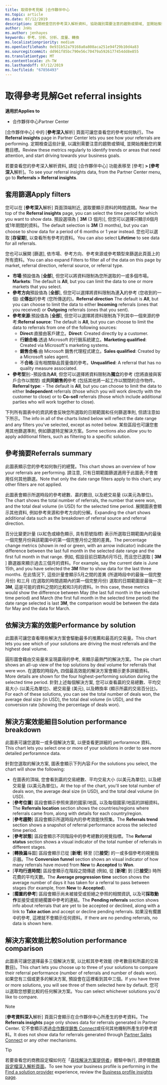 ```yaml
---
title: 取得參考見解 |合作夥伴中心
ms.topic: article
ms.date: 07/12/2019
description: 定期檢查您的參考深入解析資料, 協助識別需要注意的趨勢或領域, 並開始推動您的業務目標。
author: JnHs
ms.author: jenhayes
keywords: 參考、分析、分析、度量、轉換
ms.localizationpriority: medium
ms.openlocfilehash: 0e931b52a79168a0a808aca251e94f29b10d4a83
ms.sourcegitcommit: dd961f85bc790e56c70479a5926177454dd8e855
ms.translationtype: MT
ms.contentlocale: zh-TW
ms.lasthandoff: 07/12/2019
ms.locfileid: "67856493"
---
```

# <a name="get-referral-insights"></a><span data-ttu-id="16689-104">取得參考見解</span><span class="sxs-lookup"><span data-stu-id="16689-104">Get referral insights</span></span>

<span data-ttu-id="16689-105">**適用於**</span><span class="sxs-lookup"><span data-stu-id="16689-105">**Applies to**</span></span>

- <span data-ttu-id="16689-106">合作夥伴中心</span><span class="sxs-lookup"><span data-stu-id="16689-106">Partner Center</span></span>

<span data-ttu-id="16689-107">[合作夥伴中心] 中的 [**參考深入**解析] 頁面可讓您查看您的參考如何執行。</span><span class="sxs-lookup"><span data-stu-id="16689-107">The **Referral insights** page in Partner Center lets you see how your referrals are performing.</span></span> <span data-ttu-id="16689-108">定期檢查這些計量, 以識別需要注意的趨勢或領域, 並開始推動您的業務目標。</span><span class="sxs-lookup"><span data-stu-id="16689-108">Review these metrics regularly to identify trends or areas that need attention, and start driving towards your business goals.</span></span>

<span data-ttu-id="16689-109">若要查看您的參考深入解析資料, 請從 [合作夥伴中心] 功能表移至 [參考] **> [參考深入**解析]。</span><span class="sxs-lookup"><span data-stu-id="16689-109">To see your referral insights data, from the Partner Center menu, go to **Referrals > Referral insights**.</span></span>

## <a name="apply-filters"></a><span data-ttu-id="16689-110">套用篩選</span><span class="sxs-lookup"><span data-stu-id="16689-110">Apply filters</span></span>

<span data-ttu-id="16689-111">您可以在 [**參考深入**解析] 頁面頂端附近, 選取要顯示資料的時間週期。</span><span class="sxs-lookup"><span data-stu-id="16689-111">Near the top of the **Referral insights** page, you can select the time period for which you want to show data.</span></span> <span data-ttu-id="16689-112">預設選項為 [ **3M** (3 個月)], 但您可以選擇只顯示6個月或1年期間的資料。</span><span class="sxs-lookup"><span data-stu-id="16689-112">The default selection is **3M** (3 months), but you can choose to show data for a period of 6 months or 1 year instead.</span></span> <span data-ttu-id="16689-113">您也可以選取 [**存留期**], 以查看所有參考的資料。</span><span class="sxs-lookup"><span data-stu-id="16689-113">You can also select **Lifetime** to see data for all referrals.</span></span>

<span data-ttu-id="16689-114">您也可以展開 [篩選], 依市場、參考方向、參考來源或參考類型來篩選此頁面上的所有資料。</span><span class="sxs-lookup"><span data-stu-id="16689-114">You can also expand Filters to filter all of the data on this page by market, referral direction, referral source, or referral type.</span></span>
- <span data-ttu-id="16689-115">**市場**:預設值為 [**全部**], 但您可以將資料限制為您所選取的一或多個市場。</span><span class="sxs-lookup"><span data-stu-id="16689-115">**Markets**: The default is **All**, but you can limit the data to one or more markets that you select.</span></span>
- <span data-ttu-id="16689-116">**參考方向**預設值為 [**全部**], 但您可以選擇將資料限制為連**入**的參考 (您收到的一個) 或**傳出**的參考 (您所傳送的)。</span><span class="sxs-lookup"><span data-stu-id="16689-116">**Referral direction** The default is **All**, but you can choose to limit the data to either **Incoming** referrals (ones that you received) or **Outgoing** referrals (ones that you sent).</span></span>
- <span data-ttu-id="16689-117">**參考來源**:預設值為 [**全部**], 但您可以選擇將資料限制為下列其中一個來源的參考:</span><span class="sxs-lookup"><span data-stu-id="16689-117">**Referral source**: The default is **All**, but you can choose to limit the data to referrals from one of the following sources:</span></span>
  - <span data-ttu-id="16689-118">**Direct**:直接由客戶建立。</span><span class="sxs-lookup"><span data-stu-id="16689-118">**Direct**: Created directly by a customer.</span></span>
  - <span data-ttu-id="16689-119">**行銷合格**:透過 Microsoft 的行銷系統建立。</span><span class="sxs-lookup"><span data-stu-id="16689-119">**Marketing qualified**: Created via Microsoft's marketing systems.</span></span>
  - <span data-ttu-id="16689-120">**銷售合格**:由 Microsoft 銷售代理程式建立。</span><span class="sxs-lookup"><span data-stu-id="16689-120">**Sales qualified**: Created by a Microsoft sales agent.</span></span>
  - <span data-ttu-id="16689-121">不**合格**:沒有相關聯品質量值的參考。</span><span class="sxs-lookup"><span data-stu-id="16689-121">**Unqualified**: A referral that has no quality measure associated.</span></span>
- <span data-ttu-id="16689-122">**參考型**別:-預設值為**All**, 但您可以選擇將資料限制為**獨立**的參考 (您將直接與客戶合作以關閉) 或**共同銷售的**參考 (包括其他將一起工作以關閉的合作物件。</span><span class="sxs-lookup"><span data-stu-id="16689-122">**Referral type**:  - The default is **All**, but you can choose to limit the data to either **Independent** referrals (those which you will work directly with the customer to close) or to **Co-sell** referrals (those which include additional parties who will work together to close).</span></span>

<span data-ttu-id="16689-123">下列所有圖表中的資訊將會反映您所選取的日期範圍和任何篩選準則, 但請注意如下所示。</span><span class="sxs-lookup"><span data-stu-id="16689-123">The info in all of the charts listed below will reflect the date range and any filters you've selected, except as noted below.</span></span> <span data-ttu-id="16689-124">某些區段也可讓您套用其他篩選準則, 例如篩選特定解決方案。</span><span class="sxs-lookup"><span data-stu-id="16689-124">Some sections also allow you to apply additional filters, such as filtering to a specific solution.</span></span>

## <a name="referrals-summary"></a><span data-ttu-id="16689-125">參考摘要</span><span class="sxs-lookup"><span data-stu-id="16689-125">Referrals summary</span></span>

<span data-ttu-id="16689-126">此圖表顯示您的參考如何執行的總覽。</span><span class="sxs-lookup"><span data-stu-id="16689-126">This chart shows an overview of how your referrals are performing.</span></span> <span data-ttu-id="16689-127">請注意, 只有日期範圍篩選適用于此圖表;不會套用任何其他篩選。</span><span class="sxs-lookup"><span data-stu-id="16689-127">Note that only the date range filters apply to this chart; any other filters are not applied.</span></span> 

<span data-ttu-id="16689-128">此圖表會顯示所選時段的參考總數、贏的數目, 以及總交易量 (以美元為單位)。</span><span class="sxs-lookup"><span data-stu-id="16689-128">The chart shows the total number of referrals, the number that were won, and the total deal volume (in USD) for the selected time period.</span></span> <span data-ttu-id="16689-129">展開圖表會顯示其他資料, 例如參考來源和參考方向的分解。</span><span class="sxs-lookup"><span data-stu-id="16689-129">Expanding the chart shows additional data such as the breakdown of referral source and referral direction.</span></span> 

<span data-ttu-id="16689-130">百分比變更計量 (以紅色或綠色顯示, 具有箭號指標) 表示所選取日期範圍內的最後一個完整月份與該範圍中的第一個完整月份之間的差異。</span><span class="sxs-lookup"><span data-stu-id="16689-130">The percentage change metrics (shown in red or green, with an arrow indicator) indicate the difference between the last full month in the selected date range and the first full month in that range.</span></span> <span data-ttu-id="16689-131">例如, 假設目前日期為6月15日, 而且您已選取 [ **3M** ] 篩選器來顯示過去三個月的資料。</span><span class="sxs-lookup"><span data-stu-id="16689-131">For example, say the current date is June 15th, and you have selected the **3M** filter to show data for the last three months.</span></span> <span data-ttu-id="16689-132">在此情況下, 這些計量會顯示5月之間的差異 (所選時段中的最後一個完整月份) 和三月 (在選取的時間週期內的第一個完整月份) 選取的日期範圍是最後一次**3M**, 這是可能的資料之間的比較和3月的資料。</span><span class="sxs-lookup"><span data-stu-id="16689-132">In this case, these metrics would show the difference between May (the last full month in the selected time period) and March (the first full month in the selected time period) the date range selected is last **3M**, the comparison would be between the data for May and the data for March.</span></span>

## <a name="performance-by-solution"></a><span data-ttu-id="16689-133">依解決方案的效能</span><span class="sxs-lookup"><span data-stu-id="16689-133">Performance by solution</span></span>

<span data-ttu-id="16689-134">此圖表可讓您查看哪些解決方案會驅動最多的推薦和最高的交易量。</span><span class="sxs-lookup"><span data-stu-id="16689-134">This chart lets you see which of your solutions are driving the most referrals and the highest deal volume.</span></span>

<span data-ttu-id="16689-135">圓形圖會藉由交易量來呈現贏得的參考, 來顯示最熱門的解決方案。</span><span class="sxs-lookup"><span data-stu-id="16689-135">The pie chart shows an all-up view of the top solutions by deal volume for referrals that were won.</span></span> <span data-ttu-id="16689-136">在選取的時段內, 四個最高效能的解決方案會顯示更多詳細資料。</span><span class="sxs-lookup"><span data-stu-id="16689-136">More details are shown for the four highest-performing solution during the selected time period.</span></span> <span data-ttu-id="16689-137">針對上述每個解決方案, 您可以查看贏的交易總數、平均交易大小 (以美元為單位)、總交易量 (美元), 以及轉換率 (顯示所贏的交易百分比)。</span><span class="sxs-lookup"><span data-stu-id="16689-137">For each of these solutions, you can see the total number of deals won, the average deal size (in USD), the total deal volume (in USD), and the conversion rate (showing the percentage of deals won).</span></span>

## <a name="solution-performance-breakdown"></a><span data-ttu-id="16689-138">解決方案效能細目</span><span class="sxs-lookup"><span data-stu-id="16689-138">Solution performance breakdown</span></span>

<span data-ttu-id="16689-139">此圖表可讓您選取一或多個解決方案, 以便查看更詳細的 perforamnce 資料。</span><span class="sxs-lookup"><span data-stu-id="16689-139">This chart lets you select one or more of your solutions in order to see more detailed perforamnce data.</span></span>

<span data-ttu-id="16689-140">針對您選取的解決方案, 圖表會顯示下列內容:</span><span class="sxs-lookup"><span data-stu-id="16689-140">For the solutions you select, the chart will show the following:</span></span>
- <span data-ttu-id="16689-141">在圖表的頂端, 您會看到贏的交易總數、平均交易大小 (以美元為單位), 以及總交易量 (以美元為單位)。</span><span class="sxs-lookup"><span data-stu-id="16689-141">At the top of the chart, you'll see total number of deals won, the average deal size (in USD), and the total deal volume (in USD).</span></span>
- <span data-ttu-id="16689-142">[**參考位置**] 區段會顯示參照來源的國家/地區, 以及每個國家/地區的詳細資料。</span><span class="sxs-lookup"><span data-stu-id="16689-142">The **Referrals location** section shows the countries/regions where referrals came from, along with details for each country/region.</span></span>
- <span data-ttu-id="16689-143">[**參考趨勢**] 區段會顯示所選時段內的參考效能快照集。</span><span class="sxs-lookup"><span data-stu-id="16689-143">The **Referrals trend** section shows a snapshot of referral performance across the selected time period.</span></span>
- <span data-ttu-id="16689-144">[**參考狀態**] 區段會顯示不同階段中的參考總數的視覺指標。</span><span class="sxs-lookup"><span data-stu-id="16689-144">The **Referral status** section shows a visual indicator of the total number of referrals in different stages.</span></span>
- <span data-ttu-id="16689-145">[**轉換漏斗**圖] 區段會顯示已從 [**新增**] 移至 [已**接受**]  的一或多個參考的視覺指示器。</span><span class="sxs-lookup"><span data-stu-id="16689-145">The **Conversion funnel** section shows an visual indicator of how many referrals have moved from **New** to **Accepted** to **Won**.</span></span>
- <span data-ttu-id="16689-146">[**平均行進時間**] 區段會顯示在階段之間傳遞 (例如, 從 [**新增**] 到 [已**接受**]) 時所花費的平均天數。</span><span class="sxs-lookup"><span data-stu-id="16689-146">The **Average progression time** section shows the average number of days it has taken for a referral to pass between stages (for example, from **New** to **Accepted**).</span></span>
- <span data-ttu-id="16689-147">[**擱置的參考**] 區段會顯示尚未被接受或拒絕之參照的相關資訊, 以及可**採取動作**並接受或拒絕擱置中參考的連結。</span><span class="sxs-lookup"><span data-stu-id="16689-147">The **Pending referrals** section shows info about referrals that are yet to be accepted or declined, along with a link to **Take action** and accept or decline pending referrals.</span></span> <span data-ttu-id="16689-148">如果沒有擱置中的參考, 這裡就不會顯示任何資料。</span><span class="sxs-lookup"><span data-stu-id="16689-148">If there are no pending referrals, no data is shown here.</span></span>

## <a name="solution-performance-comparison"></a><span data-ttu-id="16689-149">解決方案效能比較</span><span class="sxs-lookup"><span data-stu-id="16689-149">Solution performance comparison</span></span>

<span data-ttu-id="16689-150">此圖表可讓您選擇最多三個解決方案, 以比較其參考效能 (參考數目和所贏的交易數目)。</span><span class="sxs-lookup"><span data-stu-id="16689-150">This chart lets you choose up to three of your solutions to compare their referral performance (number of referrals and number of deals won).</span></span> <span data-ttu-id="16689-151">如果您有三個或更多的解決方案, 預設會在這裡看到其中三個。</span><span class="sxs-lookup"><span data-stu-id="16689-151">If you have three or more solutions, you will see three of them selected here by default.</span></span> <span data-ttu-id="16689-152">您可以選取您想要比較的任何解決方案。</span><span class="sxs-lookup"><span data-stu-id="16689-152">You can select whichever solutions you'd like to compare.</span></span>

> [!NOTE]
> <span data-ttu-id="16689-153">[**參考資料深入**解析] 頁面只會顯示在合作夥伴中心所產生的參考資料。</span><span class="sxs-lookup"><span data-stu-id="16689-153">The **Referrals insights** page only shows data for referrals generated in Partner Center.</span></span> <span data-ttu-id="16689-154">它不會顯示透過[合作夥伴銷售 Connect](https://support.microsoft.com/help/3170447/learn-to-use-partner-center-sales-connect)或任何其他機制所產生的參考資料。</span><span class="sxs-lookup"><span data-stu-id="16689-154">It does not show data for referrals generated through [Partner Sales Connect](https://support.microsoft.com/help/3170447/learn-to-use-partner-center-sales-connect) or any other mechanisms.</span></span>

> [!TIP]
> <span data-ttu-id="16689-155">若要查看您的商務設定檔如何在「[尋找解決方案提供者](https://www.microsoft.com/solution-providers/home)」體驗中執行, 請參閱[商務設定檔深入解析頁面](analyze-your-marketing-profile.md)。</span><span class="sxs-lookup"><span data-stu-id="16689-155">To see how your business profile is performing in the [Find a solution provider](https://www.microsoft.com/solution-providers/home) experience, review the [Business profile insights page](analyze-your-marketing-profile.md).</span></span>
